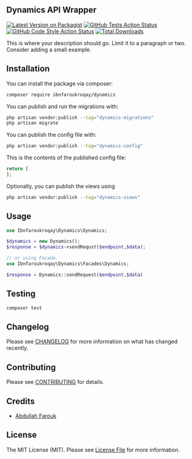 ## Dynamics API Wrapper

[![Latest Version on Packagist](https://img.shields.io/packagist/v/:vendor_slug/:package_slug.svg?style=flat-square)](https://packagist.org/packages/:vendor_slug/:package_slug)
[![GitHub Tests Action Status](https://img.shields.io/github/workflow/status/:vendor_slug/:package_slug/run-tests?label=tests)](https://github.com/:vendor_slug/:package_slug/actions?query=workflow%3Arun-tests+branch%3Amain)
[![GitHub Code Style Action Status](https://img.shields.io/github/workflow/status/:vendor_slug/:package_slug/Fix%20PHP%20code%20style%20issues?label=code%20style)](https://github.com/:vendor_slug/:package_slug/actions?query=workflow%3A"Fix+PHP+code+style+issues"+branch%3Amain)
[![Total Downloads](https://img.shields.io/packagist/dt/:vendor_slug/:package_slug.svg?style=flat-square)](https://packagist.org/packages/:vendor_slug/:package_slug)

This is where your description should go. Limit it to a paragraph or two. Consider adding a small example.

## Installation

You can install the package via composer:

```bash
composer require ibnfaroukroqay/dynamics
```

You can publish and run the migrations with:

```bash
php artisan vendor:publish --tag="dynamics-migrations"
php artisan migrate
```

You can publish the config file with:

```bash
php artisan vendor:publish --tag="dynamics-config"
```

This is the contents of the published config file:

```php
return [
];
```

Optionally, you can publish the views using

```bash
php artisan vendor:publish --tag="dynamics-views"
```

## Usage

```php
use Ibnfaroukroqay\Dynamics\Dynamics;

$dynamics = new Dynamics();
$response = $dynamics->sendRequst($endpoint,$data);

// or using Facade
use Ibnfaroukroqay\Dynamics\Facades\Dynamics;

$response = Dynamics::sendRequest($endpoint,$data)
```

## Testing

```bash
composer test
```

## Changelog

Please see [CHANGELOG](CHANGELOG.md) for more information on what has changed recently.

## Contributing

Please see [CONTRIBUTING](CONTRIBUTING.md) for details.

## Credits

- [Abdullah Farouk](https://github.com/ibnfroukroqay)

## License

The MIT License (MIT). Please see [License File](LICENSE.md) for more information.
